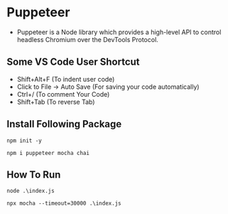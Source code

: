 # Puppeteer
- Puppeteer is a Node library which provides a high-level API to control headless Chromium over the DevTools Protocol.

Some VS Code User Shortcut
--------------------------
- Shift+Alt+F (To indent user code)
- Click to File -> Auto Save (For saving your code automatically)
- Ctrl+/ (To comment Your Code)
- Shift+Tab (To reverse Tab)

Install Following Package
-------------------------

``
 npm init -y 
``

``
 npm i puppeteer mocha chai 
``

How To Run
----------
``
node .\index.js
``

``
npx mocha --timeout=30000 .\index.js
``